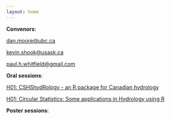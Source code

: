 ```yaml
---
layout: home
---
```



**Convenors**:

<a href="mailto:dan.moore@ubc.ca">dan.moore@ubc.ca</a>

<a href="mailto:kevin.shook@usask.ca">kevin.shook@usask.ca</a>

<a href="mailto:paul.h.whitfield@gmail.com">paul.h.whitfield@gmail.com</a>

**Oral sessions**:

[H01: CSHShydRology - an R package for Canadian hydrology](H01_Whitf_CSHShydR)

[H01: Circular Statistics: Some applications in Hydrology using R](H01_Whitf_Circular)

**Poster sessions**:

